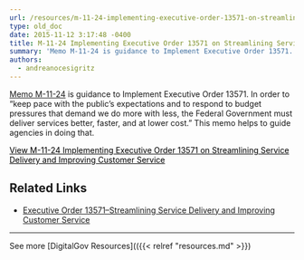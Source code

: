 ```yaml
---
url: /resources/m-11-24-implementing-executive-order-13571-on-streamlining-service-delivery-and-improving-customer-service/
type: old_doc
date: 2015-11-12 3:17:48 -0400
title: M-11-24 Implementing Executive Order 13571 on Streamlining Service Delivery and Improving Customer Service
summary: 'Memo M-11-24 is guidance to Implement Executive Order 13571. In order to &#8220;keep pace with the public&#8217;s expectations and to respond to budget pressures that demand we do more with less, the Federal Government must deliver services better, faster, and at lower cost.&#8221; This memo helps to guide agencies in doing that. View M-11-24 Implementing'
authors:
  - andreanocesigritz
---
```


[Memo M-11-24](https://www.whitehouse.gov/sites/whitehouse.gov/files/omb/memoranda/2011/m11-24.pdf) is guidance to Implement Executive Order 13571. In order to &#8220;keep pace with the public&#8217;s expectations and to respond to budget pressures that demand we do more with less, the Federal Government must deliver services better, faster, and at lower cost.&#8221; This memo helps to guide agencies in doing that.

<a class="button" style="color: #000000" href="https://www.whitehouse.gov/sites/whitehouse.gov/files/omb/memoranda/2011/m11-24.pdf">View M-11-24 Implementing Executive Order 13571 on Streamlining Service Delivery and Improving Customer Service</a>

 

## Related Links

  * [Executive Order 13571&#8211;Streamlining Service Delivery and Improving Customer Service](https://www.whitehouse.gov/the-press-office/2011/04/27/executive-order-13571-streamlining-service-delivery-and-improving-custom)

 

* * *

See more [DigitalGov Resources](({{< relref "resources.md" >}})